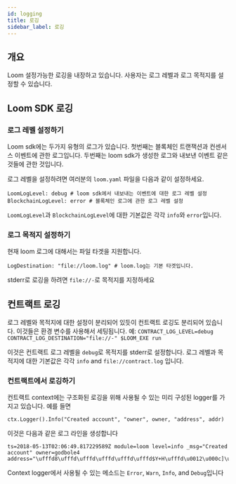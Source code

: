 ```yaml
---
id: logging
title: 로깅
sidebar_label: 로깅
---
```


## 개요

Loom 설정가능한 로깅을 내장하고 있습니다. 사용자는 로그 레벨과 로그 목적지를 설정할 수 있습니다.

## Loom SDK 로깅

### 로그 레벨 설정하기

Loom sdk에는 두가지 유형의 로그가 있습니다. 첫번째는 블록체인 트랜잭션과 컨센서스 이벤트에 관한 로그입니다. 두번째는 loom sdk가 생성한 로그와 내보낸 이벤트 같은 것들에 관한 것입니다.

로그 레벨을 설정하려면 여러분의 `loom.yaml` 파일을 다음과 같이 설정하세요.

    LoomLogLevel: debug # loom sdk에서 내보내는 이벤트에 대한 로그 레벨 설정
    BlockchainLogLevel: error # 블록체인 로그에 관한 로그 레벨 설정
    

`LoomLogLevel`과 `BlockchainLogLevel`에 대한 기본값은 각각 `info`와 `error`입니다.

### 로그 목적지 설정하기

현재 loom 로그에 대해서는 파일 타겟을 지원합니다.

    LogDestination: "file://loom.log" # loom.log는 기본 타겟입니다.
    

stderr로 로깅을 하려면 `file://-`로 목적지를 지정하세요

## 컨트랙트 로깅

로그 레벨와 목적지에 대한 설정이 분리되어 있듯이 컨트랙트 로깅도 분리되어 있습니다. 이것들은 환경 변수를 사용해서 세팅됩니다. 예: `CONTRACT_LOG_LEVEL=debug CONTRACT_LOG_DESTINATION="file://-" $LOOM_EXE run`

이것은 컨트랙트 로그 레벨을 `debug`로 목적지를 stderr로 설정합니다. 로그 레벨과 목적지에 대한 기본값은 각각 `info` and `file://contract.log` 입니다.

### 컨트랙트에서 로깅하기

컨트랙트 context에는 구조화된 로깅을 위해 사용될 수 있는 미리 구성된 logger를 가지고 있습니다. 예를 들면

    ctx.Logger().Info("Created account", "owner", owner, "address", addr)
    

이것은 다음과 같은 로그 라인을 생성합니다

    ts=2018-05-13T02:06:49.817229589Z module=loom level=info _msg="Created account" owner=godbole4 address="\ufffd8\ufffd\ufffd\ufffd\ufffd\ufffd$Y+H\ufffd\u0012\u000c]\u001a\ufffd\ufffd\ufffd\ufffd"
    

Context logger에서 사용될 수 있는 메소드는 `Error`, `Warn`, `Info`, and `Debug`입니다